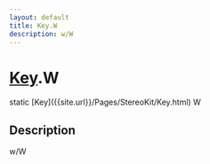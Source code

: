 ```yaml
---
layout: default
title: Key.W
description: w/W
---
```

# [Key]({{site.url}}/Pages/StereoKit/Key.html).W

<div class='signature' markdown='1'>
static [Key]({{site.url}}/Pages/StereoKit/Key.html) W
</div>

## Description
w/W

